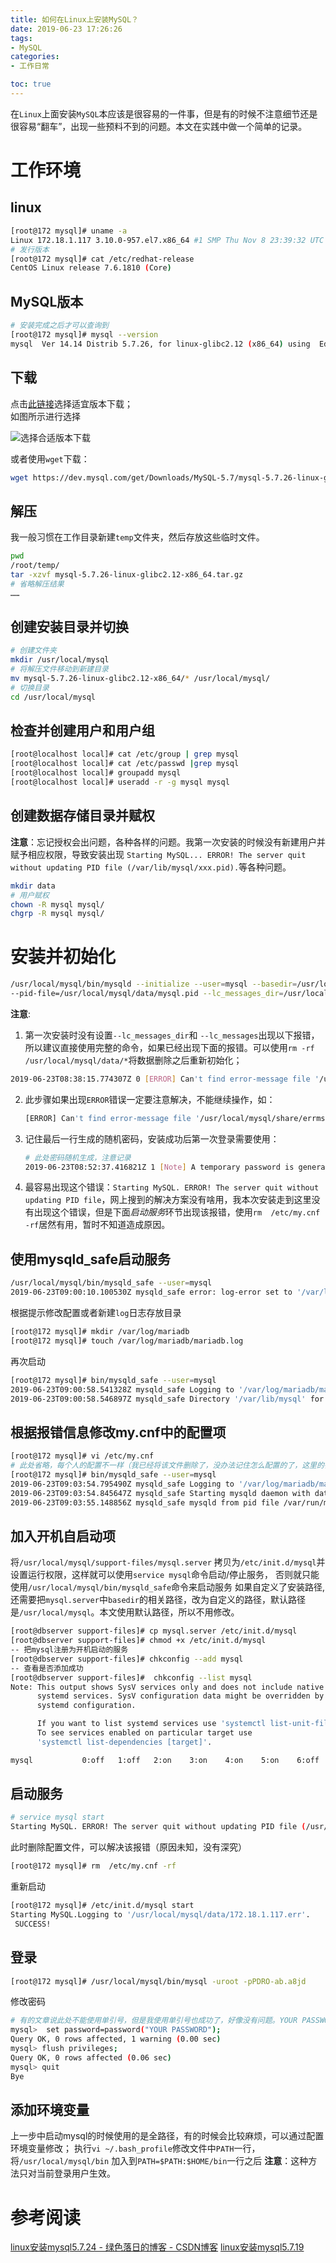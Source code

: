```yaml
---
title: 如何在Linux上安装MySQL？
date: 2019-06-23 17:26:26
tags:
- MySQL
categories:
- 工作日常

toc: true
---
```

在`Linux`上面安装`MySQL`本应该是很容易的一件事，但是有的时候不注意细节还是很容易“翻车”，出现一些预料不到的问题。本文在实践中做一个简单的记录。

<!--more-->

# 工作环境
## linux
```bash
[root@172 mysql]# uname -a
Linux 172.18.1.117 3.10.0-957.el7.x86_64 #1 SMP Thu Nov 8 23:39:32 UTC 2018 x86_64 x86_64 x86_64 GNU/Linux
# 发行版本
[root@172 mysql]# cat /etc/redhat-release
CentOS Linux release 7.6.1810 (Core) 
```
## MySQL版本
```bash
# 安装完成之后才可以查询到
[root@172 mysql]# mysql --version
mysql  Ver 14.14 Distrib 5.7.26, for linux-glibc2.12 (x86_64) using  EditLine wrapper
```
## 下载
点击[此链接](https://dev.mysql.com/downloads/mysql/)选择适宜版本下载；  
如图所示进行选择

![选择合适版本下载](/images/download-mysql.png)

或者使用`wget`下载：
```bash
wget https://dev.mysql.com/get/Downloads/MySQL-5.7/mysql-5.7.26-linux-glibc2.12-x86_64.tar.gz
```

## 解压
我一般习惯在工作目录新建`temp`文件夹，然后存放这些临时文件。
```bash
pwd
/root/temp/
tar -xzvf mysql-5.7.26-linux-glibc2.12-x86_64.tar.gz
# 省略解压结果
……
```
## 创建安装目录并切换
```bash
# 创建文件夹
mkdir /usr/local/mysql
# 将解压文件移动到新建目录
mv mysql-5.7.26-linux-glibc2.12-x86_64/* /usr/local/mysql/
# 切换目录
cd /usr/local/mysql
```
## 检查并创建用户和用户组
```bash
[root@localhost local]# cat /etc/group | grep mysql
[root@localhost local]# cat /etc/passwd |grep mysql
[root@localhost local]# groupadd mysql
[root@localhost local]# useradd -r -g mysql mysql
```
## 创建数据存储目录并赋权
**注意**：忘记授权会出问题，各种各样的问题。我第一次安装的时候没有新建用户并赋予相应权限，导致安装出现
`Starting MySQL... ERROR! The server quit without updating PID file (/var/lib/mysql/xxx.pid).`等各种问题。
```bash
mkdir data
# 用户赋权
chown -R mysql mysql/
chgrp -R mysql mysql/
```
# 安装并初始化

```bash
/usr/local/mysql/bin/mysqld --initialize --user=mysql --basedir=/usr/local/mysql/ --datadir=/usr/local/mysql/data/   
--pid-file=/usr/local/mysql/data/mysql.pid --lc_messages_dir=/usr/local/mysql/share --lc_messages=en_US
```
**注意**:
1. 第一次安装时没有设置`--lc_messages_dir`和 `--lc_messages`出现以下报错，所以建议直接使用完整的命令，如果已经出现下面的报错。可以使用`rm -rf /usr/local/mysql/data/*`将数据删除之后重新初始化；
```bash
2019-06-23T08:38:15.774307Z 0 [ERROR] Can't find error-message file '/usr/local/mysql/share/errmsg.sys'. Check error-message file location and 'lc-messages-dir' configuration directive.
```
2. 此步骤如果出现`ERROR`错误一定要注意解决，不能继续操作，如：
    ```bash
    [ERROR] Can't find error-message file '/usr/local/mysql/share/errmsg.sys'. Check error-message file location and 'lc-messages-dir' configuration directive.
    ```
3. 记住最后一行生成的随机密码，安装成功后第一次登录需要使用：
    ```bash
    # 此处密码随机生成，注意记录
    2019-06-23T08:52:37.416821Z 1 [Note] A temporary password is generated for root@localhost: PDRO-ab.a8jd
    ```
4. 最容易出现这个错误：`Starting MySQL. ERROR! The server quit without updating PID file`，网上搜到的解决方案没有啥用，我本次安装走到这里没有出现这个错误，但是下面*启动服务*环节出现该报错，使用`rm  /etc/my.cnf -rf`居然有用，暂时不知道造成原因。
## 使用mysqld_safe启动服务
```bash
/usr/local/mysql/bin/mysqld_safe --user=mysql
2019-06-23T09:00:10.100530Z mysqld_safe error: log-error set to '/var/log/mariadb/mariadb.log', however file don't exists. Create writable for user 'mysql'.
```
根据提示修改配置或者新建`log`日志存放目录
```bash
[root@172 mysql]# mkdir /var/log/mariadb
[root@172 mysql]# touch /var/log/mariadb/mariadb.log
```
再次启动
```bash
[root@172 mysql]# bin/mysqld_safe --user=mysql
2019-06-23T09:00:58.541328Z mysqld_safe Logging to '/var/log/mariadb/mariadb.log'.
2019-06-23T09:00:58.546897Z mysqld_safe Directory '/var/lib/mysql' for UNIX socket file don't exists.
```
## 根据报错信息修改my.cnf中的配置项
```bash
[root@172 mysql]# vi /etc/my.cnf
# 此处省略，每个人的配置不一样（我已经将该文件删除了，没办法记住怎么配置的了，这里的错误信息很明确，根据错误修改到不报错即可）
[root@172 mysql]# bin/mysqld_safe --user=mysql
2019-06-23T09:03:54.795490Z mysqld_safe Logging to '/var/log/mariadb/mariadb.log'.
2019-06-23T09:03:54.845647Z mysqld_safe Starting mysqld daemon with databases from /usr/local/mysql/data
2019-06-23T09:03:55.148856Z mysqld_safe mysqld from pid file /var/run/mariadb/mariadb.pid ended
```

## 加入开机自启动项
将`/usr/local/mysql/support-files/mysql.server` 拷贝为`/etc/init.d/mysql`并设置运行权限，这样就可以使用`service mysql`命令启动/停止服务，
否则就只能使用`/usr/local/mysql/bin/mysqld_safe`命令来启动服务
如果自定义了安装路径,还需要把`mysql.server`中`basedir`的相关路径，改为自定义的路径，默认路径是`/usr/local/mysql`。本文使用默认路径，所以不用修改。
```bash
[root@dbserver support-files]# cp mysql.server /etc/init.d/mysql  
[root@dbserver support-files]# chmod +x /etc/init.d/mysql 
-- 把mysql注册为开机启动的服务
[root@dbserver support-files]# chkconfig --add mysql  
-- 查看是否添加成功
[root@dbserver support-files]#  chkconfig --list mysql  
Note: This output shows SysV services only and does not include native
      systemd services. SysV configuration data might be overridden by native
      systemd configuration.

      If you want to list systemd services use 'systemctl list-unit-files'.
      To see services enabled on particular target use
      'systemctl list-dependencies [target]'.

mysql          	0:off	1:off	2:on	3:on	4:on	5:on	6:off
```

## 启动服务

```bash
# service mysql start
Starting MySQL. ERROR! The server quit without updating PID file (/usr/local/mysql/data/172.18.1.117.pid).
```
此时删除配置文件，可以解决该报错（原因未知，没有深究）
```bash
[root@172 mysql]# rm  /etc/my.cnf -rf
```
重新启动
```bash
[root@172 mysql]# /etc/init.d/mysql start
Starting MySQL.Logging to '/usr/local/mysql/data/172.18.1.117.err'.
 SUCCESS! 
 ```
## 登录
```bash
[root@172 mysql]# /usr/local/mysql/bin/mysql -uroot -pPDRO-ab.a8jd
```
修改密码
```bash
# 有的文章说此处不能使用单引号，但是我使用单引号也成功了，好像没有问题。YOUR PASSWORD 为你自己设置的数据库的密码，这个要记住了，不然就要自己再去手动重置密码了！
mysql>  set password=password("YOUR PASSWORD");
Query OK, 0 rows affected, 1 warning (0.00 sec)
mysql> flush privileges;
Query OK, 0 rows affected (0.06 sec)
mysql> quit
Bye
```
## 添加环境变量
上一步中启动mysql的时候使用的是全路径，有的时候会比较麻烦，可以通过配置环境变量修改；
执行`vi ~/.bash_profile`修改文件中`PATH`一行，将`/usr/local/mysql/bin` 加入到`PATH=$PATH:$HOME/bin`一行之后
**注意**：这种方法只对当前登录用户生效。

# 参考阅读
[linux安装mysql5.7.24 - 绿色落日的博客 - CSDN博客](https://blog.csdn.net/qq_30000313/article/details/85333971)
[linux安装mysql5.7.19](https://blog.csdn.net/zhou920786312/article/details/77750604)

